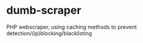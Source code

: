 # dumb-scraper
PHP webscraper, using caching methods to prevent detection/(ip)blocking/blacklisting
